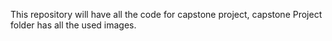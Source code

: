 This repository will have all the code for capstone project, capstone Project folder has all the used images.
